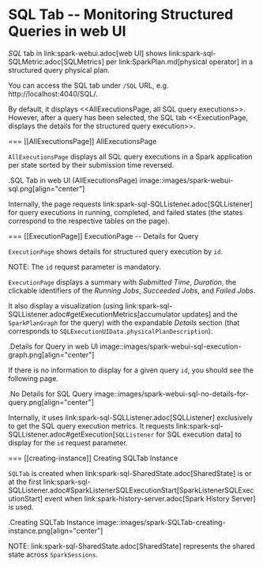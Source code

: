 # SQL Tab -- Monitoring Structured Queries in web UI

*SQL* tab in link:spark-webui.adoc[web UI] shows link:spark-sql-SQLMetric.adoc[SQLMetrics] per link:SparkPlan.md[physical operator] in a structured query physical plan.

You can access the SQL tab under `/SQL` URL, e.g. http://localhost:4040/SQL/.

By default, it displays <<AllExecutionsPage, all SQL query executions>>. However, after a query has been selected, the SQL tab <<ExecutionPage, displays the details for the structured query execution>>.

=== [[AllExecutionsPage]] AllExecutionsPage

`AllExecutionsPage` displays all SQL query executions in a Spark application per state sorted by their submission time reversed.

.SQL Tab in web UI (AllExecutionsPage)
image::images/spark-webui-sql.png[align="center"]

Internally, the page requests link:spark-sql-SQLListener.adoc[SQLListener] for query executions in running, completed, and failed states (the states correspond to the respective tables on the page).

=== [[ExecutionPage]] ExecutionPage -- Details for Query

`ExecutionPage` shows details for structured query execution by `id`.

NOTE: The `id` request parameter is mandatory.

`ExecutionPage` displays a summary with *Submitted Time*, *Duration*, the clickable identifiers of the *Running Jobs*, *Succeeded Jobs*, and *Failed Jobs*.

It also display a visualization (using link:spark-sql-SQLListener.adoc#getExecutionMetrics[accumulator updates] and the `SparkPlanGraph` for the query) with the expandable *Details* section (that corresponds to `SQLExecutionUIData.physicalPlanDescription`).

.Details for Query in web UI
image::images/spark-webui-sql-execution-graph.png[align="center"]

If there is no information to display for a given query `id`, you should see the following page.

.No Details for SQL Query
image::images/spark-webui-sql-no-details-for-query.png[align="center"]

Internally, it uses link:spark-sql-SQLListener.adoc[SQLListener] exclusively to get the SQL query execution metrics. It requests link:spark-sql-SQLListener.adoc#getExecution[`SQLListener` for SQL execution data] to display for the `id` request parameter.

=== [[creating-instance]] Creating SQLTab Instance

`SQLTab` is created when link:spark-sql-SharedState.adoc[SharedState] is or at the first link:spark-sql-SQLListener.adoc#SparkListenerSQLExecutionStart[SparkListenerSQLExecutionStart] event when link:spark-history-server.adoc[Spark History Server] is used.

.Creating SQLTab Instance
image::images/spark-SQLTab-creating-instance.png[align="center"]

NOTE: link:spark-sql-SharedState.adoc[SharedState] represents the shared state across `SparkSessions`.
